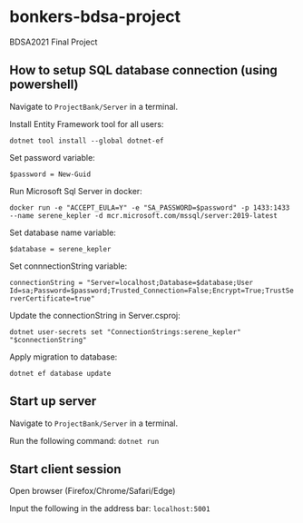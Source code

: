 # bonkers-bdsa-project
BDSA2021 Final Project

## How to setup SQL database connection (using powershell)

Navigate to `ProjectBank/Server` in a terminal.

Install Entity Framework tool for all users:

`dotnet tool install --global dotnet-ef`

Set password variable:

`$password = New-Guid`

Run Microsoft Sql Server in docker: 

`docker run -e "ACCEPT_EULA=Y" -e "SA_PASSWORD=$password" -p 1433:1433 --name serene_kepler -d mcr.microsoft.com/mssql/server:2019-latest`

Set database name variable:

`$database = serene_kepler`

Set connnectionString variable: 

`connectionString = "Server=localhost;Database=$database;User Id=sa;Password=$password;Trusted_Connection=False;Encrypt=True;TrustServerCertificate=true"`

Update the connectionString in Server.csproj:

`dotnet user-secrets set "ConnectionStrings:serene_kepler" "$connectionString"` 

Apply migration to database: 

`dotnet ef database update`

## Start up server 
Navigate to `ProjectBank/Server` in a terminal.

Run the following command:
`dotnet run`

## Start client session
Open browser (Firefox/Chrome/Safari/Edge)

Input the following in the address bar: `localhost:5001`

